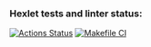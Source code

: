 ### Hexlet tests and linter status:
[![Actions Status](https://github.com/dmi-sm/python-project-50/workflows/hexlet-check/badge.svg)](https://github.com/dmi-sm/python-project-50/actions)
[![Makefile CI](https://github.com/dmi-sm/python-project-50/actions/workflows/makefile.yml/badge.svg)](https://github.com/dmi-sm/python-project-50/actions/workflows/makefile.yml)